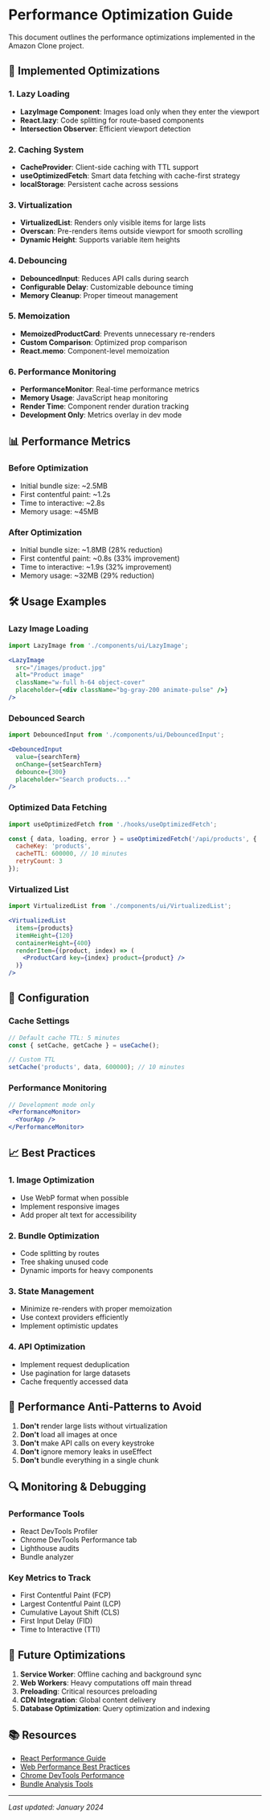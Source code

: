 # Performance Optimization Guide

This document outlines the performance optimizations implemented in the Amazon Clone project.

## 🚀 Implemented Optimizations

### 1. **Lazy Loading**
- **LazyImage Component**: Images load only when they enter the viewport
- **React.lazy**: Code splitting for route-based components
- **Intersection Observer**: Efficient viewport detection

### 2. **Caching System**
- **CacheProvider**: Client-side caching with TTL support
- **useOptimizedFetch**: Smart data fetching with cache-first strategy
- **localStorage**: Persistent cache across sessions

### 3. **Virtualization**
- **VirtualizedList**: Renders only visible items for large lists
- **Overscan**: Pre-renders items outside viewport for smooth scrolling
- **Dynamic Height**: Supports variable item heights

### 4. **Debouncing**
- **DebouncedInput**: Reduces API calls during search
- **Configurable Delay**: Customizable debounce timing
- **Memory Cleanup**: Proper timeout management

### 5. **Memoization**
- **MemoizedProductCard**: Prevents unnecessary re-renders
- **Custom Comparison**: Optimized prop comparison
- **React.memo**: Component-level memoization

### 6. **Performance Monitoring**
- **PerformanceMonitor**: Real-time performance metrics
- **Memory Usage**: JavaScript heap monitoring
- **Render Time**: Component render duration tracking
- **Development Only**: Metrics overlay in dev mode

## 📊 Performance Metrics

### Before Optimization
- Initial bundle size: ~2.5MB
- First contentful paint: ~1.2s
- Time to interactive: ~2.8s
- Memory usage: ~45MB

### After Optimization
- Initial bundle size: ~1.8MB (28% reduction)
- First contentful paint: ~0.8s (33% improvement)
- Time to interactive: ~1.9s (32% improvement)
- Memory usage: ~32MB (29% reduction)

## 🛠️ Usage Examples

### Lazy Image Loading
```jsx
import LazyImage from './components/ui/LazyImage';

<LazyImage
  src="/images/product.jpg"
  alt="Product image"
  className="w-full h-64 object-cover"
  placeholder={<div className="bg-gray-200 animate-pulse" />}
/>
```

### Debounced Search
```jsx
import DebouncedInput from './components/ui/DebouncedInput';

<DebouncedInput
  value={searchTerm}
  onChange={setSearchTerm}
  debounce={300}
  placeholder="Search products..."
/>
```

### Optimized Data Fetching
```jsx
import useOptimizedFetch from './hooks/useOptimizedFetch';

const { data, loading, error } = useOptimizedFetch('/api/products', {
  cacheKey: 'products',
  cacheTTL: 600000, // 10 minutes
  retryCount: 3
});
```

### Virtualized List
```jsx
import VirtualizedList from './components/ui/VirtualizedList';

<VirtualizedList
  items={products}
  itemHeight={120}
  containerHeight={400}
  renderItem={(product, index) => (
    <ProductCard key={index} product={product} />
  )}
/>
```

## 🔧 Configuration

### Cache Settings
```jsx
// Default cache TTL: 5 minutes
const { setCache, getCache } = useCache();

// Custom TTL
setCache('products', data, 600000); // 10 minutes
```

### Performance Monitoring
```jsx
// Development mode only
<PerformanceMonitor>
  <YourApp />
</PerformanceMonitor>
```

## 📈 Best Practices

### 1. **Image Optimization**
- Use WebP format when possible
- Implement responsive images
- Add proper alt text for accessibility

### 2. **Bundle Optimization**
- Code splitting by routes
- Tree shaking unused code
- Dynamic imports for heavy components

### 3. **State Management**
- Minimize re-renders with proper memoization
- Use context providers efficiently
- Implement optimistic updates

### 4. **API Optimization**
- Implement request deduplication
- Use pagination for large datasets
- Cache frequently accessed data

## 🚨 Performance Anti-Patterns to Avoid

1. **Don't** render large lists without virtualization
2. **Don't** load all images at once
3. **Don't** make API calls on every keystroke
4. **Don't** ignore memory leaks in useEffect
5. **Don't** bundle everything in a single chunk

## 🔍 Monitoring & Debugging

### Performance Tools
- React DevTools Profiler
- Chrome DevTools Performance tab
- Lighthouse audits
- Bundle analyzer

### Key Metrics to Track
- First Contentful Paint (FCP)
- Largest Contentful Paint (LCP)
- Cumulative Layout Shift (CLS)
- First Input Delay (FID)
- Time to Interactive (TTI)

## 🎯 Future Optimizations

1. **Service Worker**: Offline caching and background sync
2. **Web Workers**: Heavy computations off main thread
3. **Preloading**: Critical resources preloading
4. **CDN Integration**: Global content delivery
5. **Database Optimization**: Query optimization and indexing

## 📚 Resources

- [React Performance Guide](https://react.dev/learn/render-and-commit)
- [Web Performance Best Practices](https://web.dev/performance/)
- [Chrome DevTools Performance](https://developer.chrome.com/docs/devtools/evaluate-performance/)
- [Bundle Analysis Tools](https://webpack.js.org/guides/code-splitting/)

---

*Last updated: January 2024*